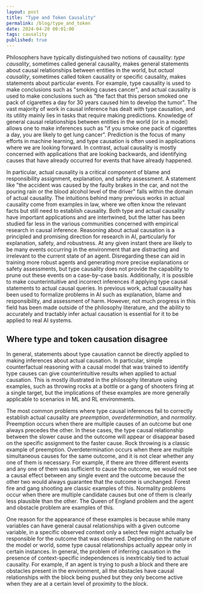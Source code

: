 ```yaml
---
layout: post
title: "Type and Token Causality"
permalink: /blog/type_and_token
date: 2024-04-20 00:01:00
tags: causality
published: true
---
```



Philosophers have typically distinguished two notions of causality: _type causality_, sometimes called general causality, makes general statements about causal relationships between entities in the world, but _actual causality_, sometimes called token causality or specific causality, makes statements about particular events. For example, type causality is used to make conclusions such as "smoking causes cancer", and actual causality is used to make conclusions such as "the fact that this person smoked one pack of cigarettes a day for 30 years caused him to develop the tumor". The vast majority of work in causal inference has dealt with type causation, and its utility mainly lies in tasks that require making predictions. Knowledge of general causal relationships between entities in the world (or in a model) allows one to make inferences such as "if you smoke one pack of cigarettes a day, you are likely to get lung cancer". Prediction is the focus of many efforts in machine learning, and type causation is often used in applications where we are looking forward. In contrast, actual causality is mostly concerned with applications that are looking backwards, and identifying causes that have already occurred for events that have already happened. 

In particular, actual causality is a critical component of blame and responsibility assignment, explanation, and safety assessment. A statement like "the accident was caused by the faulty brakes in the car, and not the pouring rain or the blood alcohol level of the driver" falls within the domain of actual causality. The intuitions behind many previous works in actual causality come from examples in law, where we often know the relevant facts but still need to establish causality. Both type and actual causality have important applications and are intertwined, but the latter has been studied far less in the various communities concerned with empirical research in causal inference. Reasoning about actual causation is a principled and promising direction for research in AI, particularly for explanation, safety, and robustness. At any given instant there are likely to be many events occurring in the environment that are distracting and irrelevant to the current state of an agent. Disregarding these can aid in training more robust agents and generating more precise explanations or safety assessments, but type causality does not provide the capability to prune out these events on a case-by-case basis. Additionally, it is possible to make counterintuitive and incorrect inferences if applying type causal statements to actual causal queries. In previous work, actual causality has been used to formalize problems in AI such as explanation, blame and responsibility, and assessment of harm. However, not much progress in this field has been made outside of the philosophy literature, and the ability to accurately and tractably infer actual causation is essential for it to be applied to real AI systems. 

## Where type and token causation disagree

In general, statements about type causation cannot be directly applied to making inferences about actual causation. In particular, simple counterfactual reasoning with a causal model that was trained to identify type causes can give counterintuitive results when applied to actual causation. This is mostly illustrated in the philosophy literature using examples, such as throwing rocks at a bottle or a gang of shooters firing at a single target, but the implications of these examples are more generally applicable to scenarios in ML and RL environments.

The most common problems where type causal inferences fail to correctly establish actual causality are _preemption_, _overdetermination_, and _normality_. Preemption occurs when there are multiple causes of an outcome but one always precedes the other. In these cases, the type causal relationship between the slower cause and the outcome will appear or disappear based on the specific assignment to the faster cause. Rock throwing is a classic example of preemption. Overdetermination occurs when there are multiple simultaneous causes for the same outcome, and it is not clear whether any one of them is necessary. For example, if there are three different events and any one of them was sufficient to cause the outcome, we would not see a causal effect between any single event and the outcome because the other two would always guarantee that the outcome is unchanged. Forest fire and gang shooting are classic examples of this. Normality problems occur when there are multiple candidate causes but one of them is clearly less plausible than the other. The Queen of England problem and the agent and obstacle problem are examples of this.

One reason for the appearance of these examples is because while many variables can have general causal relationships with a given outcome variable, in a specific observed context only a select few might actually be responsible for the outcome that was observed. Depending on the nature of the model or world, some type causal relationships actually appear only in certain instances. In general, the problem of inferring causation in the presence of context-specific independences is inextricably tied to actual causality. For example, if an agent is trying to push a block and there are obstacles present in the environment, all the obstacles have causal relationships with the block being pushed but they only become active when they are at a certain level of proximity to the block. 
